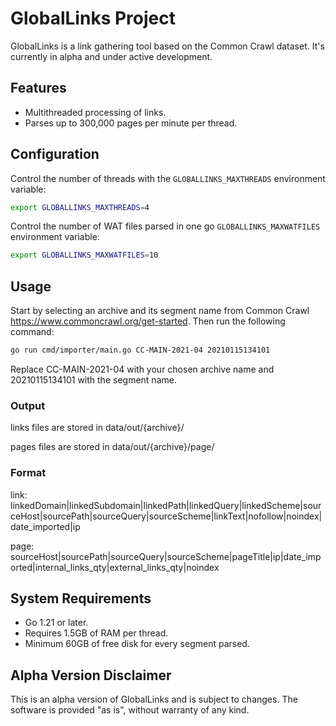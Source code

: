 # GlobalLinks Project

GlobalLinks is a link gathering tool based on the Common Crawl dataset. It's currently in alpha and under active development.

## Features

- Multithreaded processing of links.
- Parses up to 300,000 pages per minute per thread.

## Configuration

Control the number of threads with the `GLOBALLINKS_MAXTHREADS` environment variable:

```sh
export GLOBALLINKS_MAXTHREADS=4
```

Control the number of WAT files parsed in one go `GLOBALLINKS_MAXWATFILES` environment variable:

```sh
export GLOBALLINKS_MAXWATFILES=10
```


## Usage
Start by selecting an archive and its segment name from Common Crawl https://www.commoncrawl.org/get-started. Then run the following command:

```sh
go run cmd/importer/main.go CC-MAIN-2021-04 20210115134101
```

Replace CC-MAIN-2021-04 with your chosen archive name and 20210115134101 with the segment name.

### Output

links files are stored in data/out/{archive}/

pages files are stored in data/out/{archive}/page/

### Format

link: linkedDomain|linkedSubdomain|linkedPath|linkedQuery|linkedScheme|sourceHost|sourcePath|sourceQuery|sourceScheme|linkText|nofollow|noindex|date_imported|ip

page: sourceHost|sourcePath|sourceQuery|sourceScheme|pageTitle|ip|date_imported|internal_links_qty|external_links_qty|noindex


## System Requirements
- Go 1.21 or later.
- Requires 1.5GB of RAM per thread.
- Minimum 60GB of free disk for every segment parsed.

## Alpha Version Disclaimer
This is an alpha version of GlobalLinks and is subject to changes. The software is provided "as is", without warranty of any kind.

